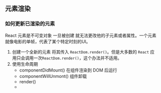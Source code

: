## 元素渲染
### 如何更新已渲染的元素
React 元素是不可变对象 一旦被创建 就无法更改他的子元素或者属性。一个元素就像电影的单帧，代表了某个特定时刻的UI。
1. 创建一个全新的元素 将其传入 `ReactDom.render()`。但是大多数的 `React` 应用只会调用一次`ReactDom.render()`，这个办法并不适用。
2. 使用生命周期
    * componentDidMount() 在组件渲染到 DOM 后运行
    * componentWillUnmont() 组件卸载
    * render() 
    * 